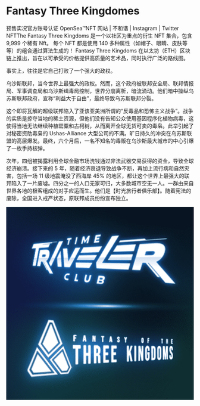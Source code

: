 # Fantasy Three Kingdomes

预售实况官方账号认证 OpenSea™NFT 网站 | 不和谐 | Instagram | Twitter NFTThe Fantasy Three Kingdoms 是一个以社区为重点的衍生 NFT 集合，包含 9,999 个稀有 Nft。 每个 NFT 都是使用 140 多种属性（如帽子、眼睛、皮肤等等）的组合通过算法生成的！ Fantasy Three Kingdoms 在以太坊（ETH）区块链上推出，旨在以可承受的价格提供高质量的艺术品，同时执行广泛的路线图。

事实上，往往是它自己打败了一个强大的政权。

乌沙斯联邦，当今世界上最强大的政权。然而，这个政府被联邦安全局、联邦情报局、军事调查局和乌沙斯缉毒局控制，世界分崩离析，暗流涌动。他们暗中操纵乌苏斯联邦政府，宣称“利益大于自由”，最终导致乌苏斯联邦分裂。

这个即将瓦解的超级联邦陷入了亚该亚美洲所谓的“反毒品和恐怖主义战争”。战争的实质是掠夺当地的稀土资源，但他们没有告知公众使用基因程序化植物病毒，这使得当地无法继续种植罂粟和古柯树，从而离开全球无货可卖的毒枭。此举引起了对秘密资助毒枭的 Ushas-Alliance 大型公司的不满。旷日持久的冲突在乌苏斯联盟的高层爆发。最终，六个月后，一名不知名的毒贩在乌沙斯最大城市的中心引爆了一枚手持核弹。

次年，四组被揭露利用全球金融市场洗钱通过非法武器交易获得的资金，导致全球经济崩溃。接下来的 5 年，随着经济衰退导致战争不断，再加上流行病和自然灾害，包括一场 11 级地震淹没了西海岸 45% 的地区，都让这个世界上最强大的联邦陷入了一片废墟。四分之一的人口无家可归，大多数城市空无一人。一群由来自世界各地的极客组成的对手应运而生。他们是【时光旅行者俱乐部】。随着宪法的废除，全国进入戒严状态，原联邦成员纷纷宣布独立。

![NFT](微信截图_20220903195540.png)


